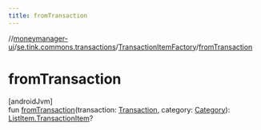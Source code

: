```yaml
---
title: fromTransaction
---
```

//[moneymanager-ui](../../../index.html)/[se.tink.commons.transactions](../index.html)/[TransactionItemFactory](index.html)/[fromTransaction](from-transaction.html)



# fromTransaction



[androidJvm]\
fun [fromTransaction](from-transaction.html)(transaction: [Transaction](../../com.tink.model.transaction/-transaction/index.html), category: [Category](../../com.tink.model.category/-category/index.html)): [ListItem.TransactionItem](../-list-item/-transaction-item/index.html)?




